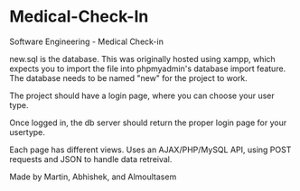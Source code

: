 # Medical-Check-In
Software Engineering - Medical Check-in

new.sql is the database. This was originally hosted using xampp, 
which expects you to import the file into phpmyadmin's database import feature. The database needs to be named "new" for the project to work.

The project should have a login page, where you can choose your user type.

Once logged in, the db server should return the proper login page for your usertype.

Each page has different views. Uses an AJAX/PHP/MySQL API, using POST requests and JSON to handle data retreival.

Made by Martin, Abhishek, and Almoultasem

